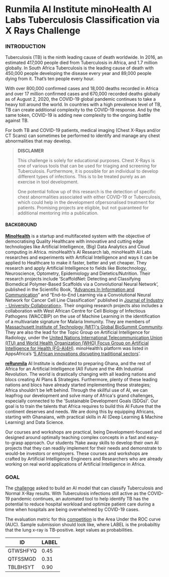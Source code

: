 # Runmila AI Institute minoHealth AI Labs Tuberculosis Classification via X Rays Challenge
### INTRODUCTION
Tuberculosis (TB) is the ninth leading cause of death worldwide. In 2016, an estimated 417,000 people died from Tuberculosis in Africa, and 1.7 million globally. In South Africa Tuberculosis is the leading cause of death with 450,000 people developing the disease every year and 89,000 people dying from it. That’s ten people every hour.

With over 800,000 confirmed cases and 18,000 deaths recorded in Africa and over 17 million confirmed cases and 670,000 recorded deaths globally as of August 2, 2020, the COVID-19 global pandemic continues to take a heavy toll around the world. In countries with a high prevalence level of TB, TB can create additional complexity to the COVID-19 response. And by the same token, COVID-19 is adding new complexity to the ongoing battle against TB.

For both TB and COVID-19 patients, medical imaging (Chest X-Rays and/or CT Scans) can sometimes be performed to identify and manage any chest abnormalities that may develop.

>**DISCLAMER**
>
>This challenge is solely for educational purposes. Chest X-Rays is one of various tools that can be used for triaging and screening for Tuberculosis. Furthermore, it is possible for an individual to develop different types of infections. This is to be treated purely as an exercise in tool development.
>
>One potential follow up of this research is the detection of specific chest abnormalities associated with either COVID-19 or Tuberculosis, which could help in the development ofpersonalised treatment for patients. Promising projects are eligible, but not guaranteed for additional mentoring into a publication.
>
#### BACKGROUND

[**MinoHealth**](https://www.crunchbase.com/organization/minohealth) is a startup and multifaceted system with the objective of democratising Quality Healthcare with innovative and cutting edge technologies like Artificial Intelligence, (Big) Data Analytics and Cloud computing in Africa. minoHealth‘s AI Research lab, minoHealth AI Labs researches and experiments with Artificial Intelligence and ways it can be applied to Healthcare to make it faster, better and yet cheaper. They research and apply Artificial Intelligence to fields like Biotechnology, Neuroscience, Optometry, Epidemiology and Dietetics/Nutrition. Their research projects include ‘ScaffoldNet: Detecting and Classifying Biomedical Polymer-Based Scaffolds via a Convolutional Neural Network’, published in the Scientific Book, “[Advances In Information and Communication](https://link.springer.com/chapter/10.1007/978-3-030-12385-7_13)” and “End-to-End Learning via a Convolutional Neural Network for Cancer Cell Line Classification” published in [Journal of Industry - University Collaboration>](https://www.emerald.com/insight/content/doi/10.1108/JIUC-02-2019-002/full/html). Their ongoing research projects also includes a collaboration with West African Centre for Cell Biology of Infectious Pathogens (WACCBIP) on the use of Machine Learning in the identification of a multivariate signature for Malaria Immunity. They are members of [Massachusett Institute of Technology (MIT)'s Global ​BioSummit Community](https://www.biosummit.org/participants/2019/darlington-ahiale-akogo). They are also the lead for the Topic Group on Artificial Intelligence for Radiology, under the [United Nations International Telecommunication Union (ITU) and World Health Organization (WHO) Focus Group on Artificial Intelligence for Health (FG-AI4H)](https://www.itu.int/en/ITU-T/focusgroups/ai4h/Documents/tg/CfP-TG-Radiology.pdf). minoHealth’s platform was listed in AppsAfrica’s ‘[5 African innovations disrupting traditional sectors](https://www.appsafrica.com/5-african-innovations-disrupting-traditional-industries/)’.

[**reRunmila**](https://runmilainstitute.com/) AI Institute is dedicated to preparing Ghana, and the rest of Africa for an Artificial Intelligence (AI) Future and the 4th Industrial Revolution. The world is drastically changing with all leading nations and blocs creating AI Plans & Strategies. Furthermore, plenty of these leading nations and blocs have already started implementing these strategies; Africa shouldn't be left behind. Through the skillful use of AI, we can leapfrog our development and solve many of Africa's grand challenges, especially connected to the 'Sustainable Development Goals (SDGs)'. Our goal is to train the talents that Africa requires to build this AI Future that the continent deserves and needs. We are doing this by equipping Africans, starting with Ghanaians, with practical skills in AI (Deep Learning & Machine Learning) and Data Science.

Our courses and workshops are practical, being Development-focused and designed around optimally teaching complex concepts in a fast and easy-to-grasp approach. Our students ?take away skills to develop their own AI projects that they can readily implement for their needs and demonstrate to would-be investors or employers. These courses and workshops are crafted by Artificial Intelligence Engineers and Researchers who are already working on real world applications of Artificial Intelligence in Africa.

### GOAL
The [challenge](https://zindi.africa/competitions/runmila-ai-institute-minohealth-ai-labs-tuberculosis-classification-via-x-rays-challenge) asked to build an AI model that can classify Tuberculosis and Normal X-Ray results. With Tuberculosis infections still active as the COVID-19 pandemic continues, an automated tool to help identify TB has the potential to reduce hospital workload and optimize patient care during a time when hospitals are being overwhelmed by COVID-19 cases.

The evaluation metric for this [competition](https://zindi.africa/competitions/runmila-ai-institute-minohealth-ai-labs-tuberculosis-classification-via-x-rays-challenge) is the Area Under the ROC curve (AUC). Sample submission should look like, where LABEL is the probabiltiy that the lung x-ray is TB-positive. kept values as probabilities.

| ID   | LABEL  |  
|---|---|
| GTWSHFYQ  | 0.45   |   
| QTFSSMGD |  0.31 |   
| TBLBHSYT  | 0.90 |   


